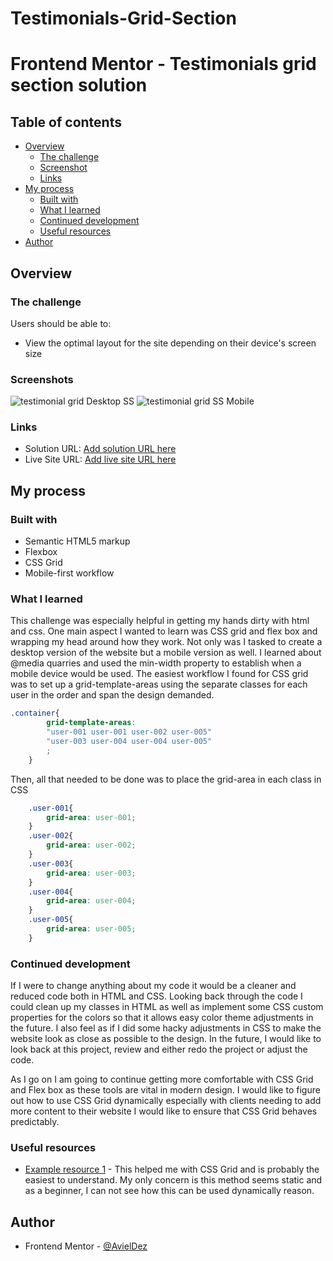 # Testimonials-Grid-Section

# Frontend Mentor - Testimonials grid section solution

## Table of contents

- [Overview](#overview)
  - [The challenge](#the-challenge)
  - [Screenshot](#screenshot)
  - [Links](#links)
- [My process](#my-process)
  - [Built with](#built-with)
  - [What I learned](#what-i-learned)
  - [Continued development](#continued-development)
  - [Useful resources](#useful-resources)
- [Author](#author)

## Overview

### The challenge

Users should be able to:

- View the optimal layout for the site depending on their device's screen size

### Screenshots

![testimonial grid  Desktop SS](https://user-images.githubusercontent.com/110438720/185618747-9aae7034-155c-4e4b-942a-ac81dd526678.jpeg)
![testimonial grid SS Mobile](https://user-images.githubusercontent.com/110438720/185619585-4052df59-af94-460d-9ff1-15a5cefd991d.png)

### Links

- Solution URL: [Add solution URL here](https://your-solution-url.com)
- Live Site URL: [Add live site URL here](https://your-live-site-url.com)

## My process

### Built with

- Semantic HTML5 markup
- Flexbox
- CSS Grid
- Mobile-first workflow

### What I learned

This challenge was especially helpful in getting my hands dirty with html and css. One main aspect I wanted to learn was CSS grid and flex box and wrapping my head around how they work. Not only was I tasked to create a desktop version of the website but a mobile version as well. I learned about @media quarries and used the min-width property to establish when a mobile device would be used. 
The easiest workflow I found for CSS grid was to set up a grid-template-areas using the separate classes for each user in the order and span the design demanded.
```css
.container{
        grid-template-areas: 
        "user-001 user-001 user-002 user-005"
        "user-003 user-004 user-004 user-005"
        ;
    }
```
Then, all that needed to be done was to place the grid-area in each class in CSS
```css
    .user-001{
        grid-area: user-001;
    }
    .user-002{
        grid-area: user-002;
    }
    .user-003{
        grid-area: user-003;
    }
    .user-004{
        grid-area: user-004;
    }
    .user-005{
        grid-area: user-005;
    }
```
### Continued development

If I were to change anything about my code it would be a cleaner and reduced code both in HTML and CSS. Looking back through the code I could clean up my classes in HTML as well as implement some CSS custom properties for the colors so that it allows easy color theme adjustments in the future. I also feel as if I did some hacky adjustments in CSS to make the website look as close as possible to the design. In the future, I would like to look back at this project, review and either redo the project or adjust the code. 

As I go on I am going to continue getting more comfortable with CSS Grid and Flex box as these tools are vital in modern design. I would like to figure out how to use CSS Grid dynamically especially with clients needing to add more content to their website I would like to ensure that CSS Grid behaves predictably. 

### Useful resources

- [Example resource 1](https://www.youtube.com/watch?v=68O6eOGAGqA&t=584s&ab_channel=AngelaDelise) - This helped me with CSS Grid and is probably the easiest to understand. My only concern is this method seems static and as a beginner, I can not see how this can be used dynamically reason.

## Author

- Frontend Mentor - [@AvielDez](https://www.frontendmentor.io/profile/AvielDez)
